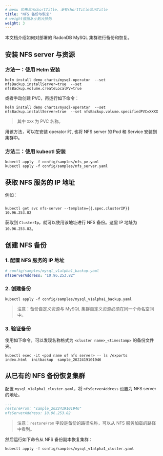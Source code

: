 ```yaml
---
# menu 优先显示shortTitle，没有shortTitle显示Title
title: "NFS 备份与恢复"
# weight按照从小到大排列
weight: 3
---
```


本文档介绍如何对部署的 RadonDB MySQL 集群进行备份和恢复。

##  安装 NFS server 与资源

### 方法一：使用 Helm 安装

```shell
helm install demo charts/mysql-operator  --set nfsBackup.installServer=true  --set nfsBackup.volume.createLocalPV=true
```
或者手动创建 PVC，再运行如下命令：
```shell
helm install demo charts/mysql-operator  --set nfsBackup.installServer=true  --set nfsBackup.volume.specifiedPVC=XXXX
```
> 其中 `XXX` 为 PVC 名称。

用该方法，可以在安装 operator 时, 也将 NFS server 的 Pod 和 Service 安装到集群中。

### 方法二：使用 kubectl 安装

```shell
kubectl apply -f config/samples/nfs_pv.yaml 
kubectl apply -f config/samples/nfs_server.yaml 
```

## 获取 NFS 服务的 IP 地址

例如：
```shell

kubectl get svc nfs-server --template={{.spec.clusterIP}}
10.96.253.82
```
获取到 `ClusterIp`，就可以使用该地址进行 NFS 备份。这里 IP 地址为 `10.96.253.82`。

## 创建 NFS 备份

### 1. 配置 NFS 服务的 IP 地址

```yaml
# config/samples/mysql_v1alpha1_backup.yaml
nfsServerAddress: "10.96.253.82"
```

### 2. 创建备份
    

```shell
kubectl apply -f config/samples/mysql_v1alpha1_backup.yaml
```
> 注意：备份自定义资源与 MySQL 集群自定义资源必须在同一个命名空间中。

### 3. 验证备份

使用如下命令，可以发现名称格式为 `<cluster name>_<timestamp>` 的备份文件夹。

```shell
kubectl exec -it <pod name of nfs server> -- ls /exports
index.html  initbackup  sample_2022419101946
```

## 从已有的 NFS 备份恢复集群

配置 `mysql_v1alpha1_cluster.yaml`，将 `nfsServerAddress` 设置为 NFS server 的地址。

 ```yaml
 ...
 restoreFrom: "sample_2022419101946"
 nfsServerAddress: 10.96.253.82
 ```
 
 > 注意：`restoreFrom` 字段是备份的路径名称，可以从 NFS 服务加载的路径中看到。

 然后运行如下命令从 NFS 备份副本恢复集群：

 ```shell
kubectl apply -f config/samples/mysql_v1alpha1_cluster.yaml
 ```